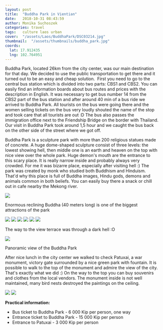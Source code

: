 ```yaml
---
layout: post
title:  "Buddha Park in Vientian"
date:   2018-10-31 08:43:59
author: Monika Suchoszek
categories: travel
tags:	culture laos urban
cover:  "/assets/Laos/BuddhaPark/DSC03214.jpg"
thumbnail:  "/assets/thumbnails/buddha_park.jpg"
coords:
  lat: 17.912435
  lng: 102.764951
---
```


Buddha Park, located 26km from the city center, was our main destination for that day. We decided to use 
the public transportation to get there and it turned out to be an easy and cheap solution.  First you need 
to go to the central bus station which is divided into two parts: CBS1 and CBS2. You can easily find an 
information boards about bus routes and prices with the description in English. It was necessary to get 
bus number 14 from the CBS2 part of the bus station and after around 40 min of a bus ride we arrived to 
Buddha Park. All tourists on the bus were going there and the women selling tickets on the bus very loudly 
shouted the name of the stop and took care that all tourists are out :D The bus also passes the immigration 
office next to the Friendship Bridge on the border with Thailand. Our visit in Buddha Park took around 
1,5 hour and we caught the bus back on the other side of the street where we got off.

Buddha Park is a sculpture park with more than 200 religious statues made of concrete. A huge dome-shaped 
sculpture consist of three levels: the lowest showing hell, then middle one is an earth and heaven on the 
top with nice view over the whole park. Huge demon's mouth are the entrance to this scary place. It is 
really narrow inside and probably always very crowded. For me it was bizarre place, especially after 
visiting hell :) The park was created by monk who studied both Buddhism and Hinduism. That'd why this place 
is full of Buddha images, Hindu gods, demons and animals common in both beliefs. You can easily buy there a 
snack or chill out in cafe nearby the Mekong river.

<img src="/assets/Laos/BuddhaPark/DSC03214.jpg"/>
<p class="caption">Enormous reclining Buddha (40 meters long) is one of the biggest attractions of the park</p>
<img src="/assets/Laos/BuddhaPark/DSC03228.jpg">
<img src="/assets/Laos/BuddhaPark/DSC03211.jpg">
<img src="/assets/Laos/BuddhaPark/DSC03239.jpg">
<img src="/assets/Laos/BuddhaPark/DSC03210.jpg">
<img src="/assets/Laos/BuddhaPark/IMG_20180413_110811403.jpg" />
<img src="/assets/Laos/BuddhaPark/IMG_20180413_111236224_LL.jpg">
<p class="caption">The way to the view terrace was through a dark hell :O</p>
<img src="/assets/Laos/BuddhaPark/DSC03249.jpg">
<p class="caption">Panoramic view of the Buddha Park</p>

After nice lunch in the city center we walked to check Patuxai, a war monument, victory gate surrounded
by a nice green park with fountain. It is possible to walk to the top of the monument and admire the 
view of the city. That's exactly what we did :) On the way to the top you can buy souvenirs and clothes 
from the local vendors. The monument inside is not well maintained, many bird nests destroyed the 
paintings on the ceiling.
 
<img src="/assets/Laos/BuddhaPark/DSC03264.jpg" />
<img src="/assets/Laos/BuddhaPark/DSC03266.jpg" />

__Practical information:__
  * Bus ticket to Buddha Park - 6 000 Kip per person, one way
  * Entrance ticket to Buddha Park - 15 000 Kip per person
  * Entrance to Patuxai - 3 000 Kip per person
